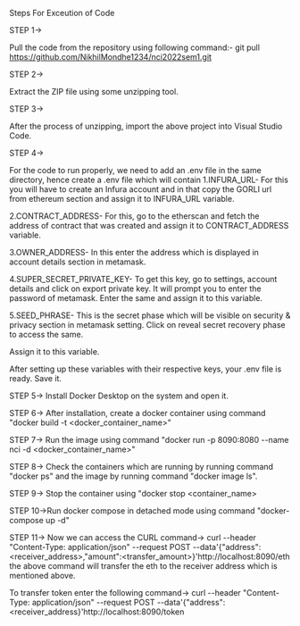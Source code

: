 Steps For Exceution of Code 

STEP 1->

Pull the code from the repository using following command:-
git pull https://github.com/NikhilMondhe1234/nci2022sem1.git

STEP 2->

Extract the ZIP file using some unzipping tool.

STEP 3->

After the process of unzipping, import the above project into Visual Studio Code.

STEP 4->

For the code to run properly, we need to add an .env file in the same directory, hence create a .env file which will contain 
1.INFURA_URL- For this you will have to create an Infura account and in that copy the GORLI url from ethereum section and assign it to INFURA_URL variable.

2.CONTRACT_ADDRESS- For this, go to the etherscan and fetch the address of contract that was created and assign it to CONTRACT_ADDRESS variable.

3.OWNER_ADDRESS- In this enter the address which is displayed in account details section in metamask.

4.SUPER_SECRET_PRIVATE_KEY- To get this key, go to settings, account details and click on export private key. It will prompt you to enter the password of metamask. 
Enter the same and assign it to this variable.

5.SEED_PHRASE- This is the secret phase which will be visible on security & privacy section in metamask setting. Click on reveal secret recovery phase to access the same.

Assign it to this variable.

After setting up these variables with their respective keys, your .env file is ready. Save it.
 
STEP 5-> Install Docker Desktop on the system and open it.

STEP 6-> After installation, create a docker container using command "docker build -t <docker_container_name>"

STEP 7-> Run the image using command "docker run -p 8090:8080 --name nci -d <docker_container_name>"

STEP 8-> Check the containers which are running by running command "docker ps" and the image by running command "docker image ls".

STEP 9-> Stop the container using "docker stop <container_name>

STEP 10->Run docker compose in detached mode using command "docker-compose up -d"

STEP 11-> Now we can access the CURL command->
curl --header "Content-Type: application/json" --request POST --data'{"address":<receiver_address>,"amount":<transfer_amount>}'http://localhost:8090/eth
the above command will transfer the eth to the receiver address which is mentioned above.

To transfer token enter the following command->
curl --header "Content-Type: application/json" --request POST --data'{"address":<receiver_address}'http://localhost:8090/token


